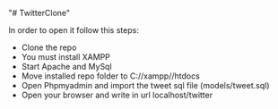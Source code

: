 "# TwitterClone" 

In order to open it follow this steps:
 - Clone the repo
 - You must install XAMPP
 - Start Apache and MySql
 - Move installed repo folder to C://xampp//htdocs
 - Open Phpmyadmin and import the tweet sql file (models/tweet.sql)
 - Open your browser and write in url localhost/twitter


